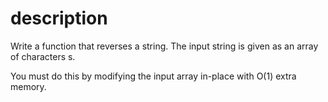 # description
Write a function that reverses a string. The input string is given as an array of characters s.

You must do this by modifying the input array in-place with O(1) extra memory.
